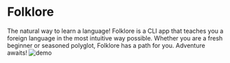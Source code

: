 # Folklore
The natural way to learn a language! Folklore is a CLI app that teaches you a foreign language in the most intuitive way possible. Whether you are a fresh beginner or seasoned polyglot, Folklore has a path for you. Adventure awaits!
![demo](https://github.com/user-attachments/assets/368b5f5a-1656-42ac-b75d-9a00c7add41a)


